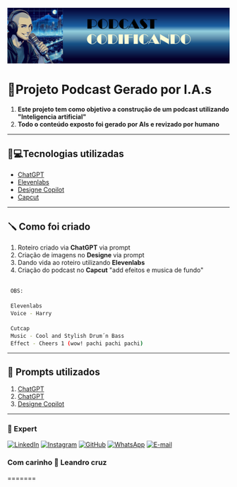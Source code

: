 <p align="center">
<img 
    src="./Imagens/Logo.png"
    width="1000"
/>

# 🤖Projeto Podcast Gerado por I.A.s

1. **Este projeto tem como objetivo a construção de um podcast utilizando "Inteligencia artificial"**
2. **Todo o conteúdo exposto foi gerado por AIs e revizado por humano**
-------
## 🔌💻Tecnologias utilizadas
- [ChatGPT](https://chatgpt.com/)
- [Elevenlabs](https://elevenlabs.io/)
- [Designe Copilot](https://copilot.microsoft.com/images/create)
- [Capcut](https://www.capcut.com/my-edit?start_tab=video)
-------
## 🪛 Como foi criado
1. Roteiro criado via **ChatGPT** via prompt
2. Criação de imagens no **Designe** via prompt
3. Dando vida ao roteiro utilizando **Elevenlabs**
4. Criação do podcast no **Capcut** "add efeitos e musica de fundo"
```bash

 OBS:
 
 Elevenlabs
 Voice - Harry

 Cutcap
 Music - Cool and Stylish Drum´n Bass
 Effect - Cheers 1 (wow! pachi pachi pachi)
```
-------
## 📄 Prompts utilizados

1. [ChatGPT](Textos/Prompt_1.md)
2. [ChatGPT](Textos/Prompt_2.md)
3. [Designe Copilot](Textos/Prompt_3.md)
-------

### 🪪 Expert

[![LinkedIn](https://img.shields.io/badge/LinkedIn-0077B5?style=for-the-badge&logo=linkedin&logoColor=white)](https://www.linkedin.com/in/leandro-cruz-9ab17a2b3/)
[![Instagram](https://img.shields.io/badge/-Instagram-%23E4405F?style=for-the-badge&logo=instagram&logoColor=white)](https://www.instagram.com/leanddro_cruz/)
[![GitHub](https://img.shields.io/badge/GitHub-100000?style=for-the-badge&logo=github&logoColor=white)](https://github.com/Cruzzleo)
[![WhatsApp](https://img.shields.io/badge/WhatsApp-25D366?style=for-the-badge&logo=whatsapp&logoColor=white)](https://wa.me/55+11+S974761727)
[![E-mail](https://img.shields.io/badge/-Email-000?style=for-the-badge&logo=microsoft-outlook&logoColor=007BFF)](mailto:cruzz_leandro@icloud.com)

### Com carinho 💟 Leandro cruz
=======
